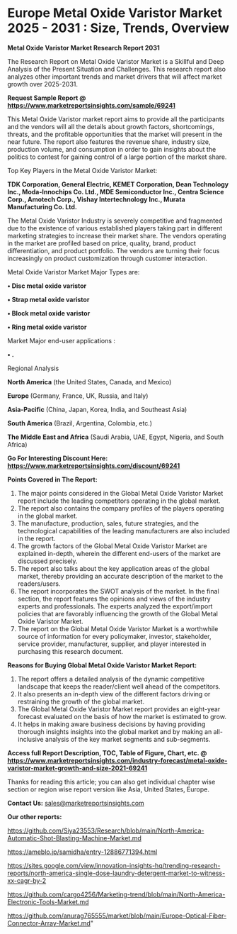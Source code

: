 # Europe Metal Oxide Varistor Market 2025 - 2031 : Size, Trends, Overview

<strong>Metal Oxide Varistor Market Research Report 2031</strong>

The Research Report on Metal Oxide Varistor Market is a Skillful and Deep Analysis of the Present Situation and Challenges. This research report also analyzes other important trends and market drivers that will affect market growth over 2025-2031.

<strong>Request Sample Report @ <a href=https://www.marketreportsinsights.com/sample/69241>https://www.marketreportsinsights.com/sample/69241</a></strong>

This Metal Oxide Varistor market report aims to provide all the participants and the vendors will all the details about growth factors, shortcomings, threats, and the profitable opportunities that the market will present in the near future. The report also features the revenue share, industry size, production volume, and consumption in order to gain insights about the politics to contest for gaining control of a large portion of the market share.

Top Key Players in the Metal Oxide Varistor Market:

<strong>TDK Corporation, General Electric, KEMET Corporation, Dean Technology Inc., Moda-Innochips Co. Ltd., MDE Semiconductor Inc., Centra Science Corp., Amotech Corp., Vishay Intertechnology Inc., Murata Manufacturing Co. Ltd.</strong>

The Metal Oxide Varistor Industry is severely competitive and fragmented due to the existence of various established players taking part in different marketing strategies to increase their market share. The vendors operating in the market are profiled based on price, quality, brand, product differentiation, and product portfolio. The vendors are turning their focus increasingly on product customization through customer interaction.

Metal Oxide Varistor Market Major Types are:

<strong>• Disc metal oxide varistor

• Strap metal oxide varistor

• Block metal oxide varistor

• Ring metal oxide varistor</strong>

Market Major end-user applications :

<strong>• .</strong>

Regional Analysis

</u><strong><b>North America</b></strong> (the United States, Canada, and Mexico)

<strong><b>Europe </b></strong>(Germany, France, UK, Russia, and Italy)

<strong><b>Asia-Pacific</b></strong> (China, Japan, Korea, India, and Southeast Asia)

<strong><b>South America</b></strong> (Brazil, Argentina, Colombia, etc.)

<strong><b>The Middle East and Africa</b></strong> (Saudi Arabia, UAE, Egypt, Nigeria, and South Africa)

<strong>Go For Interesting Discount Here: <a href=https://www.marketreportsinsights.com/discount/69241>https://www.marketreportsinsights.com/discount/69241</a></strong>

<strong>Points Covered in The Report:</strong>
<ol>
  <li>The major points considered in the Global Metal Oxide Varistor Market report include the leading competitors operating in the global market.</li>
  <li>The report also contains the company profiles of the players operating in the global market.</li>
  <li>The manufacture, production, sales, future strategies, and the technological capabilities of the leading manufacturers are also included in the report.</li>
  <li>The growth factors of the Global Metal Oxide Varistor Market are explained in-depth, wherein the different end-users of the market are discussed precisely.</li>
  <li>The report also talks about the key application areas of the global market, thereby providing an accurate description of the market to the readers/users.</li>
  <li>The report incorporates the SWOT analysis of the market. In the final section, the report features the opinions and views of the industry experts and professionals. The experts analyzed the export/import policies that are favorably influencing the growth of the Global Metal Oxide Varistor Market.</li>
  <li>The report on the Global Metal Oxide Varistor Market is a worthwhile source of information for every policymaker, investor, stakeholder, service provider, manufacturer, supplier, and player interested in purchasing this research document.</li>
</ol>
<strong>Reasons for Buying Global Metal Oxide Varistor Market Report:</strong>

<ol>
  <li>The report offers a detailed analysis of the dynamic competitive landscape that keeps the reader/client well ahead of the competitors.</li>
  <li>It also presents an in-depth view of the different factors driving or restraining the growth of the global market.</li>
  <li>The Global Metal Oxide Varistor Market report provides an eight-year forecast evaluated on the basis of how the market is estimated to grow.</li>
  <li>It helps in making aware business decisions by having providing thorough insights insights into the global market and by making an all-inclusive analysis of the key market segments and sub-segments.</li>
</ol>
<strong>Access full Report Description, TOC, Table of Figure, Chart, etc. @ <a href=https://www.marketreportsinsights.com/industry-forecast/metal-oxide-varistor-market-growth-and-size-2021-69241>https://www.marketreportsinsights.com/industry-forecast/metal-oxide-varistor-market-growth-and-size-2021-69241</a></strong>


Thanks for reading this article; you can also get individual chapter wise section or region wise report version like Asia, United States, Europe.

<strong>Contact Us:</strong>
sales@marketreportsinsights.com

<strong>Our other reports:</strong>

<a href=https://github.com/Siya23553/Research/blob/main/North-America-Automatic-Shot-Blasting-Machine-Market.md>https://github.com/Siya23553/Research/blob/main/North-America-Automatic-Shot-Blasting-Machine-Market.md</a>

<a href=https://ameblo.jp/samidha/entry-12886771394.html>https://ameblo.jp/samidha/entry-12886771394.html</a>

<a href=https://sites.google.com/view/innovation-insights-hq/trending-research-reports/north-america-single-dose-laundry-detergent-market-to-witness-xx-cagr-by-2>https://sites.google.com/view/innovation-insights-hq/trending-research-reports/north-america-single-dose-laundry-detergent-market-to-witness-xx-cagr-by-2</a>

<a href=https://github.com/cargo4256/Marketing-trend/blob/main/North-America-Electronic-Tools-Market.md>https://github.com/cargo4256/Marketing-trend/blob/main/North-America-Electronic-Tools-Market.md</a>

<a href=https://github.com/anurag765555/market/blob/main/Europe-Optical-Fiber-Connector-Array-Market.md>https://github.com/anurag765555/market/blob/main/Europe-Optical-Fiber-Connector-Array-Market.md</a>"
